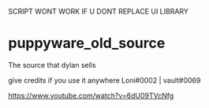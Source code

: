 SCRIPT WONT WORK IF U DONT REPLACE UI LIBRARY
# puppyware_old_source
The source that dylan sells

give credits if you use it anywhere Loni#0002 | vault#0069

https://www.youtube.com/watch?v=6dU09TVcNfg
